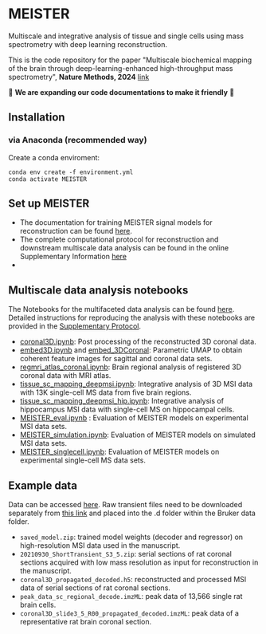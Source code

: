 # MEISTER
Multiscale and integrative analysis of tissue and single cells using mass spectrometry with deep learning reconstruction.

This is the code repository for the paper "Multiscale biochemical mapping of the brain through deep-learning-enhanced high-throughput mass spectrometry", **Nature Methods, 2024** [link](https://www.nature.com/articles/s41592-024-02171-3)

:construction: **We are expanding our code documentations to make it friendly** :construction:

## Installation
### via Anaconda (recommended way)
Create a conda enviroment:
```
conda env create -f environment.yml
conda activate MEISTER
```

## Set up MEISTER
* The documentation for training MEISTER signal models for reconstruction can be found [here](https://github.com/richardxie1119/MEISTER/blob/main/MEISTER_doc.pdf). 
* The complete computational protocol for reconstruction and downstream multiscale data analysis can be found in the online Supplementary Information [here](https://static-content.springer.com/esm/art%3A10.1038%2Fs41592-024-02171-3/MediaObjects/41592_2024_2171_MOESM1_ESM.pdf)
* 
## Multiscale data analysis notebooks

The Notebooks for the multifaceted data analysis can be found [here](https://github.com/richardxie1119/multiscale_analysis). Detailed instructions for reproducing the analysis with these notebooks are provided in the [Supplementary Protocol](https://github.com/richardxie1119/MEISTER/blob/main/Supplementary_Protocol.pdf). 

- [coronal3D.ipynb](https://github.com/richardxie1119/multiscale_analysis/blob/main/coronal3D.ipynb): Post processing of the reconstructed 3D coronal data.
- [embed3D.ipynb](https://github.com/richardxie1119/multiscale_analysis/blob/main/embed_3D.ipynb) and [embed_3DCoronal](https://github.com/richardxie1119/multiscale_analysis/blob/main/embed_3DCoronal.ipynb): Parametric UMAP to obtain coherent feature images for sagittal and coronal data sets.
- [regmri_atlas_coronal.ipynb](https://github.com/richardxie1119/multiscale_analysis/blob/main/regmri_atlas_coronal.ipynb): Brain regional analysis of registered 3D coronal data with MRI atlas.
- [tissue_sc_mapping_deepmsi.ipynb](https://github.com/richardxie1119/multiscale_analysis/blob/main/tissue_sc_mapping_deepmsi.ipynb): Integrative analysis of 3D MSI data with 13K single-cell MS data from five brain regions.
- [tissue_sc_mapping_deepmsi_hip.ipynb](https://github.com/richardxie1119/multiscale_analysis/blob/main/tissue_sc_mapping_deepmsi_hip.ipynb): Integrative analysis of hippocampus MSI data with single-cell MS on hippocampal cells.
- [MEISTER_eval.ipynb](https://github.com/richardxie1119/multiscale_analysis/blob/main/MEISTER_eval.ipynb)
: Evaluation of MEISTER models on experimental MSI data sets.
- [MEISTER_simulation.ipynb](https://github.com/richardxie1119/multiscale_analysis/blob/main/MEISTER_simulation.ipynb): Evaluation of MEISTER models on simulated MSI data sets.
- [MEISTER_singlecell.ipynb](https://github.com/richardxie1119/multiscale_analysis/blob/main/tissue_sc_mapping_deepmsi_hip.ipynb): Evaluation of MEISTER models on experimental single-cell MS data sets.

 ## Example data
Data can be accessed [here](https://doi.org/10.13012/B2IDB-9740536_V1). Raw transient files need to be downloaded 
separately from [this link](https://uofi.box.com/s/oagdxhea1wi8tvfij4robj0z0w8wq7j4) and placed 
into the .d folder within the Bruker data folder.
- `saved_model.zip`: trained model weights (decoder and regressor) on high-resolution MSI data used in the manuscript. 
- `20210930_ShortTransient_S3_5.zip`: serial sections of rat coronal sections acquired with low mass resolution as input for reconstruction in the manuscript.
- `coronal3D_propagated_decoded.h5`: reconstructed and processed MSI data of serial sections of rat coronal sections.
- `peak_data_sc_regional_decode.imzML`: peak data of 13,566 single rat brain cells.
- `coronal3D_slide3_5_R00_propagated_decoded.imzML`: peak data of a representative rat brain coronal section.


